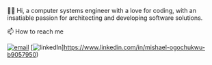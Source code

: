 👋🏾 Hi, a computer systems engineer with a love for coding, with an insatiable passion for architecting and developing software solutions.

📫 How to reach me

[![email](https://img.shields.io/badge/email-blue?logo=mail.ru&style=for-the-badge)](mailto:mishael.ogo@outlook.com) [![linkedIn](https://img.shields.io/badge/linkedIn-blue?logo=linkedIn&style=for-the-badge)]https://www.linkedin.com/in/mishael-ogochukwu-b9057950)

<!---
mishael-o/mishael-o is a ✨ special ✨ repository because its `README.md` (this file) appears on your GitHub profile.
You can click the Preview link to take a look at your changes.
--->
